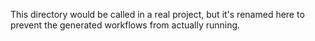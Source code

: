 This directory would be called  in a real project, but it's renamed here to prevent the generated workflows from actually running.
